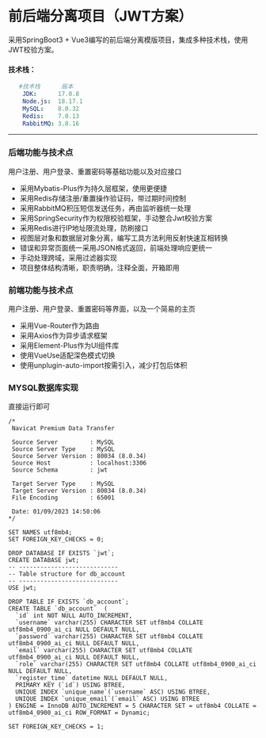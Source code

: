 # 前后端分离项目（JWT方案）
采用SpringBoot3 + Vue3编写的前后端分离模版项目，集成多种技术栈，使用JWT校验方案。

#### 技术栈：
```yaml
   #技术栈      版本
    JDK:      17.0.8
    Node.js:  18.17.1
    MySQL:    8.0.32
    Redis:    7.0.13
    RabbitMQ: 3.8.16
```
***
### 后端功能与技术点
用户注册、用户登录、重置密码等基础功能以及对应接口
* 采用Mybatis-Plus作为持久层框架，使用更便捷
* 采用Redis存储注册/重置操作验证码，带过期时间控制
* 采用RabbitMQ积压短信发送任务，再由监听器统一处理
* 采用SpringSecurity作为权限校验框架，手动整合Jwt校验方案
* 采用Redis进行IP地址限流处理，防刷接口
* 视图层对象和数据层对象分离，编写工具方法利用反射快速互相转换
* 错误和异常页面统一采用JSON格式返回，前端处理响应更统一
* 手动处理跨域，采用过滤器实现
* 项目整体结构清晰，职责明确，注释全面，开箱即用

### 前端功能与技术点
用户注册、用户登录、重置密码等界面，以及一个简易的主页
* 采用Vue-Router作为路由
* 采用Axios作为异步请求框架
* 采用Element-Plus作为UI组件库
* 使用VueUse适配深色模式切换
* 使用unplugin-auto-import按需引入，减少打包后体积


### MYSQL数据库实现
直接运行即可
```mysql
/*
 Navicat Premium Data Transfer

 Source Server         : MySQL
 Source Server Type    : MySQL
 Source Server Version : 80034 (8.0.34)
 Source Host           : localhost:3306
 Source Schema         : jwt

 Target Server Type    : MySQL
 Target Server Version : 80034 (8.0.34)
 File Encoding         : 65001

 Date: 01/09/2023 14:50:06
*/

SET NAMES utf8mb4;
SET FOREIGN_KEY_CHECKS = 0;

DROP DATABASE IF EXISTS `jwt`;
CREATE DATABASE jwt;
-- ----------------------------
-- Table structure for db_account
-- ----------------------------
USE jwt;

DROP TABLE IF EXISTS `db_account`;
CREATE TABLE `db_account`  (
  `id` int NOT NULL AUTO_INCREMENT,
  `username` varchar(255) CHARACTER SET utf8mb4 COLLATE utf8mb4_0900_ai_ci NULL DEFAULT NULL,
  `password` varchar(255) CHARACTER SET utf8mb4 COLLATE utf8mb4_0900_ai_ci NULL DEFAULT NULL,
  `email` varchar(255) CHARACTER SET utf8mb4 COLLATE utf8mb4_0900_ai_ci NULL DEFAULT NULL,
  `role` varchar(255) CHARACTER SET utf8mb4 COLLATE utf8mb4_0900_ai_ci NULL DEFAULT NULL,
  `register_time` datetime NULL DEFAULT NULL,
  PRIMARY KEY (`id`) USING BTREE,
  UNIQUE INDEX `unique_name`(`username` ASC) USING BTREE,
  UNIQUE INDEX `unique_email`(`email` ASC) USING BTREE
) ENGINE = InnoDB AUTO_INCREMENT = 5 CHARACTER SET = utf8mb4 COLLATE = utf8mb4_0900_ai_ci ROW_FORMAT = Dynamic;

SET FOREIGN_KEY_CHECKS = 1;

```